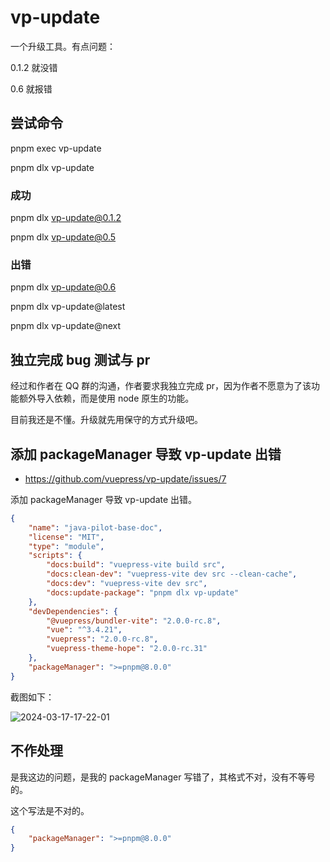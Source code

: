 # vp-update

一个升级工具。有点问题：

0.1.2 就没错

0.6 就报错

## 尝试命令

pnpm exec vp-update

pnpm dlx vp-update

### 成功

pnpm dlx vp-update@0.1.2

pnpm dlx vp-update@0.5

### 出错

pnpm dlx vp-update@0.6

pnpm dlx vp-update@latest

pnpm dlx vp-update@next

## 独立完成 bug 测试与 pr

经过和作者在 QQ 群的沟通，作者要求我独立完成 pr，因为作者不愿意为了该功能额外导入依赖，而是使用 node 原生的功能。

目前我还是不懂。升级就先用保守的方式升级吧。

## 添加 packageManager 导致 vp-update 出错

- https://github.com/vuepress/vp-update/issues/7

添加 packageManager 导致 vp-update 出错。

```json
{
	"name": "java-pilot-base-doc",
	"license": "MIT",
	"type": "module",
	"scripts": {
		"docs:build": "vuepress-vite build src",
		"docs:clean-dev": "vuepress-vite dev src --clean-cache",
		"docs:dev": "vuepress-vite dev src",
		"docs:update-package": "pnpm dlx vp-update"
	},
	"devDependencies": {
		"@vuepress/bundler-vite": "2.0.0-rc.8",
		"vue": "^3.4.21",
		"vuepress": "2.0.0-rc.8",
		"vuepress-theme-hope": "2.0.0-rc.31"
	},
	"packageManager": ">=pnpm@8.0.0"
}
```

截图如下：

![2024-03-17-17-22-01](https://cdn.jsdelivr.net/gh/ruan-cat/img-store/img/2024-03-17-17-22-01.png)

## 不作处理

是我这边的问题，是我的 packageManager 写错了，其格式不对，没有不等号的。

这个写法是不对的。

```json
{
	"packageManager": ">=pnpm@8.0.0"
}
```
